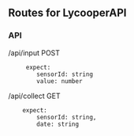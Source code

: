 ## Routes for LycooperAPI

### API

/api/input POST

         expect:
            sensorId: string
            value: number

/api/collect GET

        expect:
            sensorId: string,
            date: string
